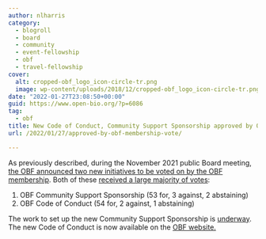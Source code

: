 ```yaml
---
author: nlharris
category:
  - blogroll
  - board
  - community
  - event-fellowship
  - obf
  - travel-fellowship
cover:
  alt: cropped-obf_logo_icon-circle-tr.png
  image: wp-content/uploads/2018/12/cropped-obf_logo_icon-circle-tr.png
date: "2022-01-27T23:08:50+00:00"
guid: https://www.open-bio.org/?p=6086
tag:
  - obf
title: New Code of Conduct, Community Support Sponsorship approved by OBF membership vote
url: /2022/01/27/approved-by-obf-membership-vote/

---
```

As previously described, during the November 2021 public Board meeting, [the OBF announced two new initiatives to be voted on by the OBF membership](/2022/01/04/obf-membership-referendum/). Both of these [received a large majority of votes](https://vote.heliosvoting.org/helios/e/obf-coc-css):

1. OBF Community Support Sponsorship (53 for, 3 against, 2 abstaining)
1. OBF Code of Conduct (54 for, 2 against, 1 abstaining)

The work to set up the new Community Support Sponsorship is [underway](https://github.com/OBF/obf-docs/issues/86). The new Code of Conduct is now available on the [OBF website.](/code-of-conduct/)
